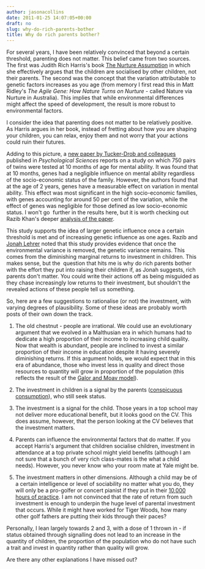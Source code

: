 ```yaml
---
author: jasonacollins
date: 2011-01-25 14:07:05+00:00
draft: no
slug: why-do-rich-parents-bother
title: Why do rich parents bother?
---
```


For several years, I have been relatively convinced that beyond a certain threshold, parenting does not matter. This belief came from two sources. The first was Judith Rich Harris's book [The Nurture Assumption](http://judithrichharris.info/tna/index.html) in which she effectively argues that the children are socialised by other children, not their parents. The second was the concept that the variation attributable to genetic factors increases as you age (from memory I first read this in Matt Ridley's *The Agile Gene: How Nature Turns on Nurture* - called Nature via Nurture in Australia). This implies that while environmental differences might affect the speed of development, the result is more robust to environmental factors.

I consider the idea that parenting does not matter to be relatively positive. As Harris argues in her book, instead of fretting about how you are shaping your children, you can relax, enjoy them and not worry that your actions could ruin their futures.

Adding to this picture, a [new paper by Tucker-Drob and colleagues](http://doi.org/10.1177/0956797610392926) published in _Psychological Sciences_ reports on a study on which 750 pairs of twins were tested at 10 months of age for mental ability. It was found that at 10 months, genes had a negligible influence on mental ability regardless of the socio-economic status of the family. However, the authors found that at the age of 2 years, genes have a measurable effect on variation in mental ability. This effect was most significant in the high socio-economic families, with genes accounting for around 50 per cent of the variation, while the effect of genes was negligible for those defined as low socio-economic status. I won't go  further in the results here, but it is worth checking out Razib Khan's deeper [analysis of the paper](http://blogs.discovermagazine.com/gnxp/2011/01/when-genes-matter-for-intelligence/).

This study supports the idea of larger genetic influence once a certain threshold is met and of increasing genetic influence as one ages. Razib and [Jonah Lehrer](http://online.wsj.com/article/SB10001424052748703954004576090020541379588.html?mod=WSJ_hp_mostpop_read) noted that this study provides evidence that once the environmental variance is removed, the genetic variance remains. This comes from the diminishing marginal returns to investment in children. This makes sense, but the  question that hits me is why do rich parents bother with the effort they put into raising their children if, as Jonah suggests, rich parents don't matter. You could write their actions off as being misguided as they chase increasingly low returns to their investment, but shouldn't the revealed actions of these people tell us something.

So, here are a few suggestions to rationalise (or not) the investment, with varying degrees of plausibility. Some of these ideas are probably worth posts of their own down the track.



	
  1. The old chestnut - people are irrational. We could use an evolutionary argument that we evolved in a Malthusian era in which humans had to dedicate a high proportion of their income to increasing child quality. Now that wealth is abundant, people are inclined to invest a similar proportion of their income in education despite it having severely diminishing returns. If this argument holds, we would expect that in this era of abundance, those who invest less in quality and direct those resources to quantity will grow in proportion of the population (this reflects the result of the [Galor and Moav model](https://jasoncollins.blog/a-model-of-the-quantity-quality-trade-off/)).

	
  2. The investment in children is a signal by the parents ([conspicuous consumption](https://jasoncollins.blog/an-evolutionary-explanation-of-consumption/)), who still seek status.

	
  3. The investment is a signal for the child. Those years in a top school may not deliver more educational benefit, but it looks good on the CV. This does assume, however, that the person looking at the CV believes that the investment matters.

	
  4. Parents can influence the environmental factors that do matter. If you accept Harris's argument that children socialise children, investment in attendance at a top private school might yield benefits (although I am not sure that a bunch of very rich class-mates is the what a child needs). However, you never know who your room mate at Yale might be.

	
  5. The investment matters in other dimensions. Although a child may be of a certain intelligence or level of sociability no matter what you do, they will only be a pro-golfer or concert pianist if they put in their [10,000 hours of practice](http://en.wikipedia.org/wiki/Outliers_%28book%29). I am not convinced that the rate of return from such investment is enough to underpin the huge level of parental investment that occurs. While it might have worked for Tiger Woods, how many other golf fathers are putting their kids through their paces?


Personally, I lean largely towards 2 and 3, with a dose of 1 thrown in - if status obtained through signalling does not lead to an increase in the quantity of children, the proportion of the population who do not have such a trait and invest in quantity rather than quality will grow.

Are there any other explanations I have missed out?
